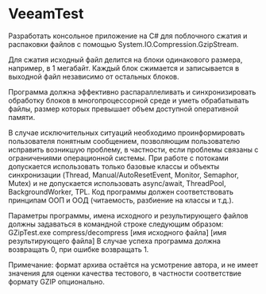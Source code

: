 # VeeamTest

Разработать консольное приложение на C# для поблочного сжатия и распаковки файлов с
помощью System.IO.Compression.GzipStream.

Для сжатия исходный файл делится на блоки одинакового размера, например, в 1
мегабайт. Каждый блок сжимается и записывается в выходной файл независимо от
остальных блоков.

Программа должна эффективно распараллеливать и синхронизировать обработку блоков
в многопроцессорной среде и уметь обрабатывать файлы, размер которых превышает
объем доступной оперативной памяти.

В случае исключительных ситуаций необходимо проинформировать пользователя
понятным сообщением, позволяющим пользователю исправить возникшую проблему, в
частности, если проблемы связаны с ограничениями операционной системы.
При работе с потоками допускается использовать только базовые классы и объекты
синхронизации (Thread, Manual/AutoResetEvent, Monitor, Semaphor, Mutex) и не
допускается использовать async/await, ThreadPool, BackgroundWorker, TPL.
Код программы должен соответствовать принципам ООП и ООД (читаемость, разбиение
на классы и т.д.).

Параметры программы, имена исходного и результирующего файлов должны задаваться
в командной строке следующим образом:
GZipTest.exe compress/decompress [имя исходного файла] [имя результирующего файла]
В случае успеха программа должна возвращать 0, при ошибке возвращать 1.

Примечание: формат архива остаётся на усмотрение автора, и не имеет значения для
оценки качества тестового, в частности соответствие формату GZIP опционально.
